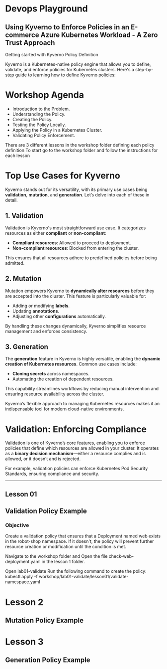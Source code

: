 # Devops Playground

## Using Kyverno to Enforce Policies in an E-commerce Azure Kubernetes Workload - A Zero Trust Approach

Getting started with Kyverno Policy Definition

Kyverno is a Kubernetes-native policy engine that allows you to define, validate, and enforce policies for Kubernetes clusters. Here's a step-by-step guide to learning how to define Kyverno policies:


# Workshop Agenda
- Introduction to the Problem.
- Understanding the Policy.
- Creating the Policy.
- Testing the Policy Locally.
- Applying the Policy in a Kubernetes Cluster.
- Validating Policy Enforcement.

There are 3 different lessons in the workshop folder defining each policy definition
To start go to the workshop folder and follow the instructions for each lesson

# Top Use Cases for Kyverno

Kyverno stands out for its versatility, with its primary use cases being **validation**, **mutation**, and **generation**. Let’s delve into each of these in detail.

## 1. Validation
Validation is Kyverno's most straightforward use case. It categorizes resources as either **compliant** or **non-compliant**:

- **Compliant resources**: Allowed to proceed to deployment.
- **Non-compliant resources**: Blocked from entering the cluster.

This ensures that all resources adhere to predefined policies before being admitted.

## 2. Mutation
Mutation empowers Kyverno to **dynamically alter resources** before they are accepted into the cluster. This feature is particularly valuable for:

- Adding or modifying **labels**.
- Updating **annotations**.
- Adjusting other **configurations** automatically.

By handling these changes dynamically, Kyverno simplifies resource management and enforces consistency.

## 3. Generation
The **generation** feature in Kyverno is highly versatile, enabling the **dynamic creation of Kubernetes resources**. Common use cases include:

- **Cloning secrets** across namespaces.
- Automating the creation of dependent resources.

This capability streamlines workflows by reducing manual intervention and ensuring resource availability across the cluster.

Kyverno’s flexible approach to managing Kubernetes resources makes it an indispensable tool for modern cloud-native environments.


# Validation: Enforcing Compliance

Validation is one of Kyverno’s core features, enabling you to enforce policies that define which resources are allowed in your cluster. It operates as a **binary decision mechanism**—either a resource complies and is allowed, or it doesn’t and is rejected.

For example, validation policies can enforce Kubernetes Pod Security Standards, ensuring compliance and security.

---

## Lesson 01
## Validation Policy Example

### Objective
Create a validation policy that ensures that a Deployment named web exists in the robot-shop namespace. If it doesn't, the policy will prevent further resource creation or modification until the condition is met.

Navigate to the workshop folder and Open the file check-web-deployment.yaml in the lesson 1 folder.

Open lab01-validate
Run the following command to create the policy:
kubectl apply -f workshop/lab01-validate/lesson01/validate-namespace.yaml 


# Lesson 2
## Mutation Policy Example



# Lesson 3
## Generation Policy Example